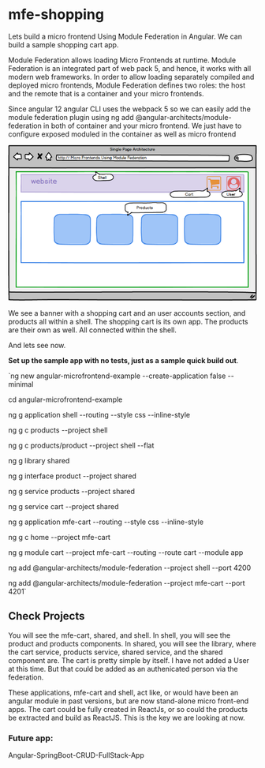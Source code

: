 # mfe-shopping


Lets build a micro frontend Using Module Federation in Angular. We can build a sample shopping cart app.

Module Federation allows loading Micro Frontends at runtime. Module Federation is an integrated part of web pack 5, and hence, it works with all modern web frameworks. In order to allow loading separately compiled and deployed micro frontends, Module Federation defines two roles: the host and the remote that is a container and your micro frontends.

Since angular 12 angular CLI uses the webpack 5 so we can easily add the module federation plugin using ng add @angular-architects/module-federation in both of container and your micro frontend. We just have to configure exposed moduled in the container as well as micro frontend


![A shopping cart example using Module Federation ](mfe-shopping.png "Module Federation shopping cart example")

We see a banner with a shopping cart and an user accounts section, and products all within a shell. The shopping cart is its own app. The products are their own as well. All connected within the shell. 

And lets see now.




**Set up the sample app with no tests, just as a sample quick build out**. 

`ng new angular-microfrontend-example --create-application false --minimal

cd angular-microfrontend-example

ng g application shell --routing --style css --inline-style

ng g c products --project shell

ng g c products/product --project shell --flat

ng g library shared

ng g interface product --project shared

ng g service products --project shared

ng g service cart --project shared

ng g application mfe-cart --routing --style css --inline-style

ng g c home --project mfe-cart

ng g module cart --project mfe-cart --routing --route cart --module app

ng add @angular-architects/module-federation --project shell --port 4200

ng add @angular-architects/module-federation --project mfe-cart --port 4201`

## Check Projects
You will see the mfe-cart, shared, and shell. 
In shell, you will see the product and products components. 
In shared, you will see the library, where the cart service, products service, shared service, and the shared component are. 
The cart is pretty simple by itself. I have not added a User at this time. But that could be added as an authenicated person via the federation. 

These applications, mfe-cart and shell, act like, or would have been an angular module in past versions, but are now stand-alone micro front-end apps. The cart could be fully created in ReactJs, or so could the products be extracted and build as ReactJS. This is the key we are looking at now. 



### Future app:

Angular-SpringBoot-CRUD-FullStack-App
